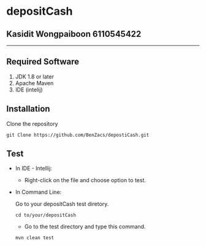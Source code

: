 # depositCash
## Kasidit Wongpaiboon 6110545422

---

## Required Software
1. JDK 1.8 or later
2. Apache Maven
3. IDE (intelij)


## Installation
Clone the repository

```
git Clone https://github.com/BenZacs/depostiCash.git
```


## Test
- In IDE - Intellij: 

    - Right-click on the file and choose option to test.

- In Command Line: 

    Go to your depositCash test diretory.
    ```
    cd to/your/depositCash
    ```
    - Go to the test directory and type this command.
    ```
    mvn clean test
    ```